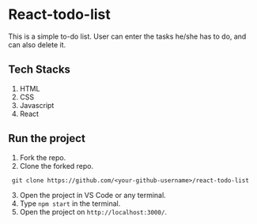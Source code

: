 # React-todo-list
This is a simple to-do list. User can enter the tasks he/she has to do, and can also delete it.

## Tech Stacks 
1. HTML 
2. CSS
3. Javascript
4. React

## Run the project
1. Fork the repo.
2. Clone the forked repo.

``` git clone https://github.com/<your-github-username>/react-todo-list```

3. Open the project in VS Code or any terminal.
4. Type ``` npm start ``` in the terminal.
5. Open the project on ```http://localhost:3000/```.

